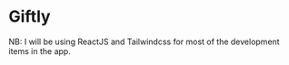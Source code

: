 #   Giftly
NB: I will be using ReactJS and Tailwindcss for most of the development items in the app.  